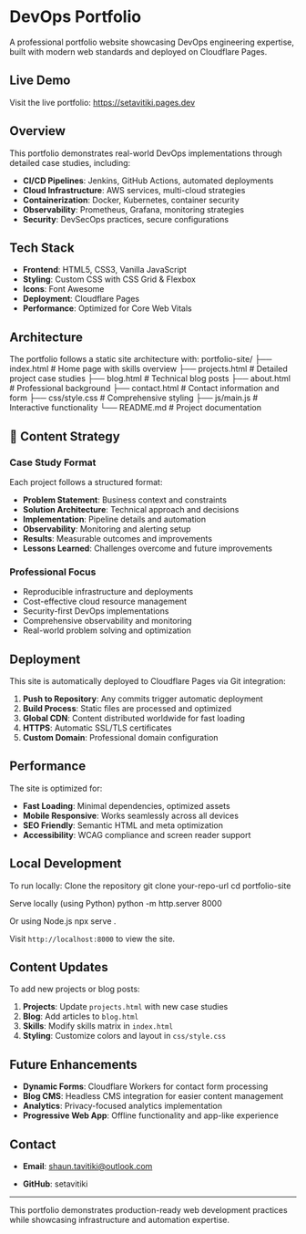 # DevOps Portfolio

A professional portfolio website showcasing DevOps engineering expertise, built with modern web standards and deployed on Cloudflare Pages.

## Live Demo

Visit the live portfolio: https://setavitiki.pages.dev

## Overview

This portfolio demonstrates real-world DevOps implementations through detailed case studies, including:

- **CI/CD Pipelines**: Jenkins, GitHub Actions, automated deployments
- **Cloud Infrastructure**: AWS services, multi-cloud strategies
- **Containerization**: Docker, Kubernetes, container security
- **Observability**: Prometheus, Grafana, monitoring strategies
- **Security**: DevSecOps practices, secure configurations

## Tech Stack

- **Frontend**: HTML5, CSS3, Vanilla JavaScript
- **Styling**: Custom CSS with CSS Grid & Flexbox
- **Icons**: Font Awesome
- **Deployment**: Cloudflare Pages
- **Performance**: Optimized for Core Web Vitals

## Architecture

The portfolio follows a static site architecture with:
portfolio-site/
├── index.html          # Home page with skills overview
├── projects.html       # Detailed project case studies
├── blog.html          # Technical blog posts
├── about.html         # Professional background
├── contact.html       # Contact information and form
├── css/style.css      # Comprehensive styling
├── js/main.js         # Interactive functionality
└── README.md          # Project documentation


## 📖 Content Strategy

### Case Study Format
Each project follows a structured format:
- **Problem Statement**: Business context and constraints
- **Solution Architecture**: Technical approach and decisions
- **Implementation**: Pipeline details and automation
- **Observability**: Monitoring and alerting setup
- **Results**: Measurable outcomes and improvements
- **Lessons Learned**: Challenges overcome and future improvements

### Professional Focus
- Reproducible infrastructure and deployments
- Cost-effective cloud resource management
- Security-first DevOps implementations
- Comprehensive observability and monitoring
- Real-world problem solving and optimization

## Deployment

This site is automatically deployed to Cloudflare Pages via Git integration:

1. **Push to Repository**: Any commits trigger automatic deployment
2. **Build Process**: Static files are processed and optimized
3. **Global CDN**: Content distributed worldwide for fast loading
4. **HTTPS**: Automatic SSL/TLS certificates
5. **Custom Domain**: Professional domain configuration

## Performance

The site is optimized for:
- **Fast Loading**: Minimal dependencies, optimized assets
- **Mobile Responsive**: Works seamlessly across all devices
- **SEO Friendly**: Semantic HTML and meta optimization
- **Accessibility**: WCAG compliance and screen reader support

## Local Development

To run locally:
Clone the repository
git clone your-repo-url
cd portfolio-site

Serve locally (using Python)
python -m http.server 8000

Or using Node.js
npx serve .


Visit `http://localhost:8000` to view the site.

## Content Updates

To add new projects or blog posts:

1. **Projects**: Update `projects.html` with new case studies
2. **Blog**: Add articles to `blog.html` 
3. **Skills**: Modify skills matrix in `index.html`
4. **Styling**: Customize colors and layout in `css/style.css`

## Future Enhancements

- **Dynamic Forms**: Cloudflare Workers for contact form processing
- **Blog CMS**: Headless CMS integration for easier content management
- **Analytics**: Privacy-focused analytics implementation
- **Progressive Web App**: Offline functionality and app-like experience

## Contact

- **Email**: shaun.tavitiki@outlook.com
<!-- - **LinkedIn**: [Your LinkedIn Profile] -->
- **GitHub**: setavitiki

---

This portfolio demonstrates production-ready web development practices while showcasing infrastructure and automation expertise.
